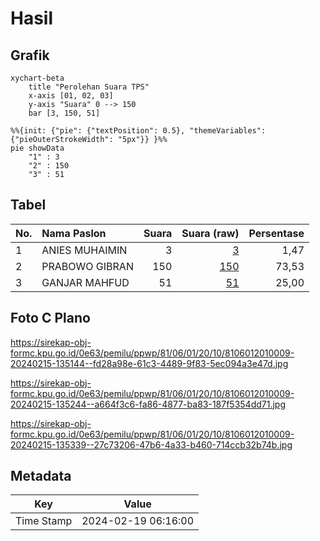 # Hasil

## Grafik

```mermaid
xychart-beta
    title "Perolehan Suara TPS"
    x-axis [01, 02, 03]
    y-axis "Suara" 0 --> 150
    bar [3, 150, 51]
```

```mermaid
%%{init: {"pie": {"textPosition": 0.5}, "themeVariables": {"pieOuterStrokeWidth": "5px"}} }%%
pie showData
    "1" : 3
    "2" : 150
    "3" : 51
```

## Tabel

| No. | Nama Paslon    | Suara | Suara (raw) | Persentase |
|:--- |:-------------- | -----:| -----------:| ----------:|
| 1   | ANIES MUHAIMIN | 3     | [3][p-1]    | 1,47       |
| 2   | PRABOWO GIBRAN | 150   | [150][p-2]  | 73,53      |
| 3   | GANJAR MAHFUD  | 51    | [51][p-3]   | 25,00      |


[p-1]: https://github.com/gigit-pemilu/pemilu-2024-81-maluku/blob/main/pilpres/hitung-suara/sub/81-maluku/sub/06-seram-bagian-barat/sub/01-kairatu/sub/2010-kairatu/sub/009-tps/sub/paslon-1.txt
[p-2]: https://github.com/gigit-pemilu/pemilu-2024-81-maluku/blob/main/pilpres/hitung-suara/sub/81-maluku/sub/06-seram-bagian-barat/sub/01-kairatu/sub/2010-kairatu/sub/009-tps/sub/paslon-2.txt
[p-3]: https://github.com/gigit-pemilu/pemilu-2024-81-maluku/blob/main/pilpres/hitung-suara/sub/81-maluku/sub/06-seram-bagian-barat/sub/01-kairatu/sub/2010-kairatu/sub/009-tps/sub/paslon-3.txt

## Foto C Plano

https://sirekap-obj-formc.kpu.go.id/0e63/pemilu/ppwp/81/06/01/20/10/8106012010009-20240215-135144--fd28a98e-61c3-4489-9f83-5ec094a3e47d.jpg

https://sirekap-obj-formc.kpu.go.id/0e63/pemilu/ppwp/81/06/01/20/10/8106012010009-20240215-135244--a664f3c6-fa86-4877-ba83-187f5354dd71.jpg

https://sirekap-obj-formc.kpu.go.id/0e63/pemilu/ppwp/81/06/01/20/10/8106012010009-20240215-135339--27c73206-47b6-4a33-b460-714ccb32b74b.jpg


## Metadata

| Key        | Value               |
| ---------- | ------------------- |
| Time Stamp | 2024-02-19 06:16:00 |



